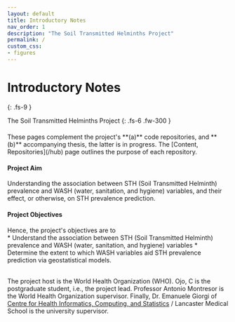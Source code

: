 ```yaml
---
layout: default
title: Introductory Notes
nav_order: 1
description: "The Soil Transmitted Helminths Project"
permalink: /
custom_css:
- figures
---
```


# Introductory Notes
{: .fs-9 }

The Soil Transmitted Helminths Project
{: .fs-6 .fw-300 }


<p style="margin-top: 20px; margin-bottom: 20px">
These pages complement the project's **(a)** code repositories, and **(b)** accompanying 
thesis, the latter is in progress.  The [Content, Repositories](/hub) page outlines the purpose of each repository.</p>

#### Project Aim
<p style="margin-top: 10px; margin-bottom: 20px">
Understanding the association between STH (Soil Transmitted Helminth) prevalence and WASH (water, sanitation, and hygiene) variables,
and their effect, or otherwise, on STH prevalence prediction.</p>


#### Project Objectives
<p style="margin-top: 10px; margin-bottom: 0px">
Hence, the project's objectives are to</p>
* Understand the association between STH (Soil Transmitted Helminth) prevalence and WASH (water, sanitation, and hygiene) variables
* Determine the extent to which WASH variables aid STH prevalence prediction via geostatistical models.

<br>
<br>

The project host is the World Health Organization (WHO).  Ojo, C is the postgraduate student, i.e., the
project lead.  Professor Antonio Montresor is the World Health Organization supervisor.  Finally, Dr. Emanuele
Giorgi of [Centre for Health Informatics, Computing, and Statistics](https://chicas.lancaster-university.uk) / Lancaster Medical School
is the university supervisor.

<br>
<br>

<br>
<br>

<br>
<br>

<br>
<br>